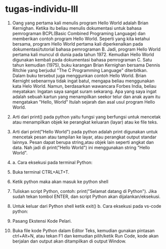 # tugas-individu-lll
1. Oang yang pertama kali menulis program Hello World adalah Brian Kernighan. Ketika itu beliau menulis dokumentasi untuk bahasa pemrograman BCPL(Basic Combined Programing Language) dan memberikan contoh program Hello World. Seperti yang kita ketahui bersama, program Hello World pertama kali diperkenalkan pada dokumentasi/tutorial bahasa pemrograman B. Jadi, program Hello World pertama kali muncul di dunia pada tahun 1972. Kemudian Hello World digunakan kembali pada dokumentasi bahasa pemrograman C. Satu tahun kemudian (1975), buku karangan Brian Kernighan bersama Dennis Ritchie yang berjudul "The C Programming Language" diterbitkan. Dalam buku tersebut juga menggunkan contoh Hello World. Brian Kernight sebenarnya tidak ingat batul, mengapa beliau menggunakan kata Helo World. Namun, berdasarkan wawancara Forbes India, beliau meyatakan: Ingatan saya sangat suram sekarang. Apa yang saya ingat adalah sebuah kartun yang menampilkan seekor telur dan anak ayam itu mengatakan "Hello, World" Itulah sejarah dan asal usul program Hello World.

2. Arti dari print() pada python yaitu fungsi yang berfungsi untuk mencetak atau menampilkan objek ke perangkat keluaran (layar) atau ke file teks.

3. Arti dari print("Hello World") pada python adalah print digunakan untuk mencetak pesan atau tampilan ke layar, atau perangkat output standar lainnya. Pesan dapat berupa string,atau objek lain seperti angkat dan data. Nah jadi di print("Hello World") ini menggunakan string "Hello World".

4. a. Cara eksekusi pada terminal Python:
 1. Buka terminal CTRL+ALT+T. 
 2. Ketik python maka akan masuk ke python shell 
 3. Tuliskan script Python, contoh: print("Selamat datang di Python"). Jika sudah tekan tombol ENTER, dan script Python akan                     dijalankan/eksekusi. 
 4. Untuk keluar dari Python shell ketik exit()
 b. Cara eksekusi pada vs-code python:
 1. Pasang Ekstensi Kode Pelari.
 2. Buka file kode Python dalam Editor Teks, kemudian gunakan pintasan ctrl+Alt+N, atau tekan F1 dan kemudian pilih/ketik Run Code, kode akan berjalan dan output akan ditampilkan di output Window.
